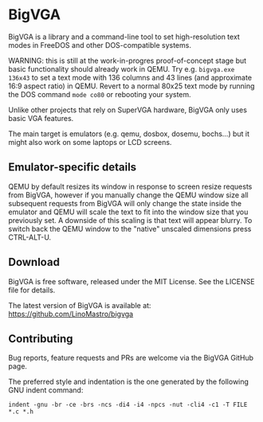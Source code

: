 BigVGA
======

BigVGA is a library and a command-line tool to set high-resolution text modes
in FreeDOS and other DOS-compatible systems.

WARNING: this is still at the work-in-progres proof-of-concept stage but basic
functionality should already work in QEMU. Try e.g. `bigvga.exe 136x43` to set
a text mode with 136 columns and 43 lines (and approximate 16:9 aspect ratio)
in QEMU. Revert to a normal 80x25 text mode by running the DOS command
`mode co80` or rebooting your system.

Unlike other projects that rely on SuperVGA hardware, BigVGA only uses basic
VGA features.

The main target is emulators (e.g. qemu, dosbox, dosemu, bochs...) but it might
also work on some laptops or LCD screens.

Emulator-specific details
-------------------------

QEMU by default resizes its window in response to screen resize requests from
BigVGA, however if you manually change the QEMU window size all subsequent
requests from BigVGA will only change the state inside the emulator and QEMU
will scale the text to fit into the window size that you previously set. A
downside of this scaling is that text will appear blurry. To switch back the
QEMU window to the "native" unscaled dimensions press CTRL-ALT-U.

Download
--------

BigVGA is free software, released under the MIT License. See the LICENSE file
for details.

The latest version of BigVGA is available at:
https://github.com/LinoMastro/bigvga

Contributing
------------

Bug reports, feature requests and PRs are welcome via the BigVGA GitHub page.

The preferred style and indentation is the one generated by the following GNU
indent command:

    indent -gnu -br -ce -brs -ncs -di4 -i4 -npcs -nut -cli4 -c1 -T FILE *.c *.h
